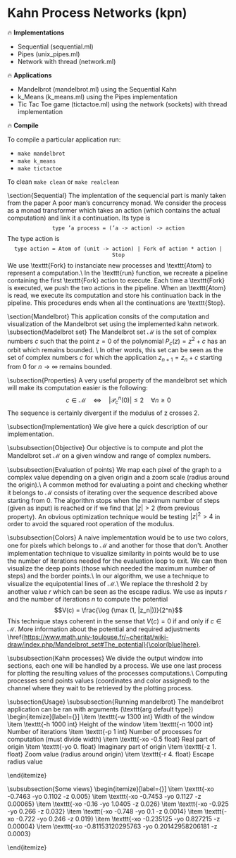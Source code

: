 # Kahn Process Networks  (kpn)

:fire: **Implementations**
- Sequential (sequential.ml)
- Pipes (unix_pipes.ml)
- Network with thread (network.ml)

:fire: **Applications**
- Mandelbrot (mandelbrot.ml) using the Sequential Kahn
- k_Means (k_means.ml) using the Pipes implementation
- Tic Tac Toe game (tictactoe.ml) using the network (sockets) with thread implementation

:fire: **Compile**

To compile a particular application run: 
  * `make mandelbrot`
  * `make k_means`
  * `make tictactoe`
  
To clean `make clean` or `make realclean`

\section{Sequential}
The implentation of the sequencial part is manly taken from the paper  A poor man’s concurrency monad. We consider the process as a monad transformer which takes an action (which contains the actual computation) and link it a continuation. Its type is $$\texttt{type 'a process = ('a -> action) -> action}$$
The type action is $$\texttt{type action  = Atom of (unit -> action) | Fork of action * action | Stop}$$
We use \texttt{Fork} to instanciate new processes and \texttt{Atom} to represent a computation.\\
In the \texttt{run} function, we recreate a pipeline containing the first \texttt{Fork} action to execute. Each time a \texttt{Fork} is executed, we push the two actions in the pipeline. When an \texttt{Atom} is read, we execute its computation and store his continuation back in the pipeline. This procedures ends when all the continuations are \texttt{Stop}.

\section{Mandelbrot}
This application consits of the computation and visualization of the Mandelbrot set using the implemented kahn network.
\subsection{Madelbrot set}
The Mandelbrot set $\mathcal{M}$ is the set of complex numbers $c$ such that the point $z = 0$ of the polynomial $P_c(z) = z^2 + c$ has an orbit which remains bounded. \\
In other words, this set can be seen as the set of complex numbers $c$ for which the application $z_{n+1} = z_n + c$ starting from $0$ for $n \rightarrow \infty$ remains bounded.

\subsection{Properties}
A very useful property of the mandelbrot set which will make its computation easier is the following:
	$$c \in \mathcal{M}  \quad \Longleftrightarrow \quad |\mathcal{P}^n_c(0)| \leq 2 \quad \forall n\geq 0$$
The sequence is certainly divergent if the modulus of z crosses 2.

\subsection{Implementation}
We give here a quick description of our implementation.

\subsubsection{Objective}
Our objective is to compute and plot the Mandelbrot set $\mathcal{M}$ on a given window and range of complex numbers.

\subsubsection{Evaluation of points}
We map each pixel of the graph to a complex value depending on a given origin and a zoom scale (radius around the origin).\\
A common method for evaluating a point and checking whether it belongs to $\mathcal{M}$ consists of iterating over the sequence described above starting from $0$. The algorithm stops when the maximum number of steps (given as input) is reached or if we find that $|z| > 2$ (from previous property). An obvious optimization technique would be testing $|z|^2 > 4$ in order to avoid the squared root operation of the modulus.

\subsubsection{Colors}
A naive implementation would be to use two colors, one for pixels which belongs to $\mathcal{M}$ and another for those that don't. Another implementation technique to visualize similarity in points would be to use the number of iterations needed for the evaluation loop to exit. We can then visualize the deep points (those which needed the maximum number of steps) and the border points.\\
In our algorithm, we use a technique to visualize the equipotential lines of $\mathcal{M}$.\\
We replace the threshold $2$ by another value $r$ which can be seen as the escape radius. We use as inputs $r$ and the number of iterations $n$ to compute the potential $$V(c) = \frac{\log (\max (1, |z_n|))}{2^n}$$
This technique stays coherent in the sense that $V(c) = 0$ if and only if $c \in \mathcal{M}$. More information about the potential and required adjustments \href{https://www.math.univ-toulouse.fr/~cheritat/wiki-draw/index.php/Mandelbrot_set#The_potential}{\color{blue}here}. 


\subsubsection{Kahn processes}
We divide the output window into sections, each one will be handled by a process. We use one last process for plotting the resulting values of the processes computations.\\
Computing processes send points values (coordinates and color assigned) to the channel where they wait to be retrieved by the plotting process.

\subsection{Usage}
\subsubsection{Running mandelbrot}
The mandelbrot application can be ran with arguments (\texttt{arg default type})
\begin{itemize}[label={}]
	\item \texttt{-w 1300 int} Width of the window
	\item \texttt{-h 1000 int} Height of the window
	\item \texttt{-n 1000 int} Number of iterations
	\item \texttt{-p 1 int} Number of processes for computation (must divide width)
	\item \texttt{-xo -0.5 float} Real part of origin
	\item \texttt{-yo 0. float} Imaginary part of origin
	\item \texttt{-z 1. float} Zoom value (radius around origin)
	\item \texttt{-r 4. float} Escape radius value 
	
\end{itemize}

\subsubsection{Some views}
\begin{itemize}[label={}]
	\item \texttt{-xo -0.7463 -yo 0.1102 -z 0.005}
	\item \texttt{-xo -0.7453 -yo 0.1127 -z 0.00065}
	\item \texttt{-xo -0.16 -yo 1.0405 -z 0.026}
	\item \texttt{-xo -0.925 -yo 0.266 -z 0.032}
	\item \texttt{-xo -0.748 -yo 0.1 -z 0.0014}
	\item \texttt{-xo -0.722 -yo 0.246 -z 0.019}
	\item \texttt{-xo -0.235125 -yo 0.827215 -z 0.00004}
	\item \texttt{-xo -0.81153120295763 -yo 0.20142958206181 -z 0.0003}
	
\end{itemize}
